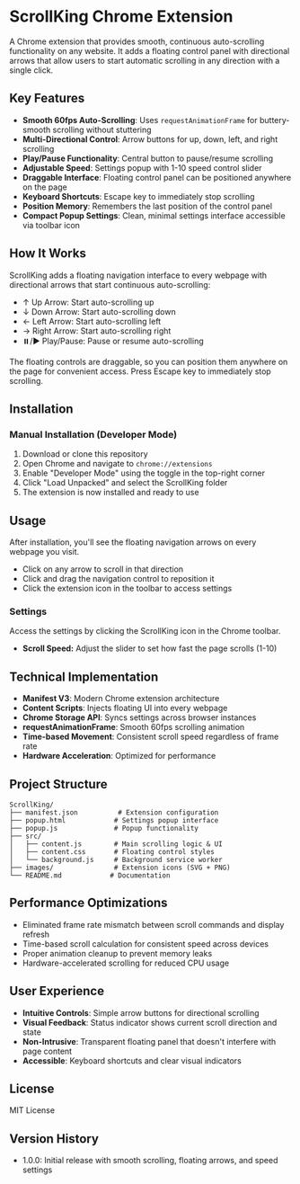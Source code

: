 # ScrollKing Chrome Extension

A Chrome extension that provides smooth, continuous auto-scrolling functionality on any website. It adds a floating control panel with directional arrows that allow users to start automatic scrolling in any direction with a single click.

## Key Features

- **Smooth 60fps Auto-Scrolling**: Uses `requestAnimationFrame` for buttery-smooth scrolling without stuttering
- **Multi-Directional Control**: Arrow buttons for up, down, left, and right scrolling
- **Play/Pause Functionality**: Central button to pause/resume scrolling
- **Adjustable Speed**: Settings popup with 1-10 speed control slider
- **Draggable Interface**: Floating control panel can be positioned anywhere on the page
- **Keyboard Shortcuts**: Escape key to immediately stop scrolling
- **Position Memory**: Remembers the last position of the control panel
- **Compact Popup Settings**: Clean, minimal settings interface accessible via toolbar icon

## How It Works

ScrollKing adds a floating navigation interface to every webpage with directional arrows that start continuous auto-scrolling:

- ↑ Up Arrow: Start auto-scrolling up
- ↓ Down Arrow: Start auto-scrolling down
- ← Left Arrow: Start auto-scrolling left
- → Right Arrow: Start auto-scrolling right
- ⏸️/▶️ Play/Pause: Pause or resume auto-scrolling

The floating controls are draggable, so you can position them anywhere on the page for convenient access. Press Escape key to immediately stop scrolling.

## Installation

### Manual Installation (Developer Mode)
1. Download or clone this repository
2. Open Chrome and navigate to `chrome://extensions`
3. Enable "Developer Mode" using the toggle in the top-right corner
4. Click "Load Unpacked" and select the ScrollKing folder
5. The extension is now installed and ready to use

## Usage

After installation, you'll see the floating navigation arrows on every webpage you visit.

- Click on any arrow to scroll in that direction
- Click and drag the navigation control to reposition it
- Click the extension icon in the toolbar to access settings

### Settings

Access the settings by clicking the ScrollKing icon in the Chrome toolbar.

- **Scroll Speed:** Adjust the slider to set how fast the page scrolls (1-10)

## Technical Implementation

- **Manifest V3**: Modern Chrome extension architecture
- **Content Scripts**: Injects floating UI into every webpage
- **Chrome Storage API**: Syncs settings across browser instances
- **requestAnimationFrame**: Smooth 60fps scrolling animation
- **Time-based Movement**: Consistent scroll speed regardless of frame rate
- **Hardware Acceleration**: Optimized for performance

## Project Structure

```
ScrollKing/
├── manifest.json          # Extension configuration
├── popup.html            # Settings popup interface
├── popup.js              # Popup functionality
├── src/
│   ├── content.js        # Main scrolling logic & UI
│   ├── content.css       # Floating control styles
│   └── background.js     # Background service worker
├── images/               # Extension icons (SVG + PNG)
└── README.md            # Documentation
```

## Performance Optimizations

- Eliminated frame rate mismatch between scroll commands and display refresh
- Time-based scroll calculation for consistent speed across devices
- Proper animation cleanup to prevent memory leaks
- Hardware-accelerated scrolling for reduced CPU usage

## User Experience

- **Intuitive Controls**: Simple arrow buttons for directional scrolling
- **Visual Feedback**: Status indicator shows current scroll direction and state
- **Non-Intrusive**: Transparent floating panel that doesn't interfere with page content
- **Accessible**: Keyboard shortcuts and clear visual indicators

## License

MIT License

## Version History

- 1.0.0: Initial release with smooth scrolling, floating arrows, and speed settings